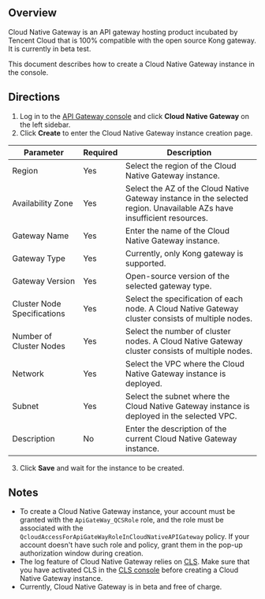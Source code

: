 ## Overview

Cloud Native Gateway is an API gateway hosting product incubated by Tencent Cloud that is 100% compatible with the open source Kong gateway. It is currently in beta test.

This document describes how to create a Cloud Native Gateway instance in the console.


## Directions

1. Log in to the [API Gateway console](https://console.cloud.tencent.com/apigateway/index?rid=1) and click **Cloud Native Gateway** on the left sidebar.
2. Click **Create** to enter the Cloud Native Gateway instance creation page.

| Parameter | Required | Description |
| ------------ | -------- | ------------------------------------------------------------ |
| Region         | Yes       | Select the region of the Cloud Native Gateway instance.                                 |
| Availability Zone       | Yes       | Select the AZ of the Cloud Native Gateway instance in the selected region. Unavailable AZs have insufficient resources. |
| Gateway Name     | Yes       | Enter the name of the Cloud Native Gateway instance.                                   |
| Gateway Type     | Yes       | Currently, only Kong gateway is supported.                                       |
| Gateway Version     | Yes       | Open-source version of the selected gateway type.                               |
| Cluster Node Specifications | Yes       | Select the specification of each node. A Cloud Native Gateway cluster consists of multiple nodes.       |
| Number of Cluster Nodes | Yes       | Select the number of cluster nodes. A Cloud Native Gateway cluster consists of multiple nodes.           |
| Network     | Yes       | Select the VPC where the Cloud Native Gateway instance is deployed.                |
| Subnet     | Yes       | Select the subnet where the Cloud Native Gateway instance is deployed in the selected VPC.  |
| Description         | No       | Enter the description of the current Cloud Native Gateway instance.                               |

3. Click **Save** and wait for the instance to be created.

## Notes

- To create a Cloud Native Gateway instance, your account must be granted with the `ApiGateWay_QCSRole` role, and the role must be associated with the `QcloudAccessForApiGateWayRoleInCloudNativeAPIGateway` policy. If your account doesn't have such role and policy, grant them in the pop-up authorization window during creation.
- The log feature of Cloud Native Gateway relies on [CLS](https://intl.cloud.tencent.com/document/product/614). Make sure that you have activated CLS in the [CLS console](https://console.cloud.tencent.com/cls/overview) before creating a Cloud Native Gateway instance.
- Currently, Cloud Native Gateway is in beta and free of charge.
